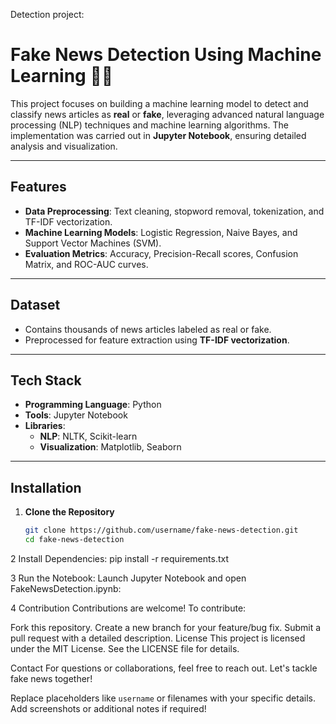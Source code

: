 Detection project:
# Fake News Detection Using Machine Learning 📰🤖  

This project focuses on building a machine learning model to detect and classify news articles as **real** or **fake**, leveraging advanced natural language processing (NLP) techniques and machine learning algorithms. The implementation was carried out in **Jupyter Notebook**, ensuring detailed analysis and visualization.  

---

## Features  
- **Data Preprocessing**: Text cleaning, stopword removal, tokenization, and TF-IDF vectorization.  
- **Machine Learning Models**: Logistic Regression, Naive Bayes, and Support Vector Machines (SVM).  
- **Evaluation Metrics**: Accuracy, Precision-Recall scores, Confusion Matrix, and ROC-AUC curves.  

---

## Dataset  
- Contains thousands of news articles labeled as real or fake.  
- Preprocessed for feature extraction using **TF-IDF vectorization**.  

---

## Tech Stack  
- **Programming Language**: Python  
- **Tools**: Jupyter Notebook  
- **Libraries**:  
  - **NLP**: NLTK, Scikit-learn  
  - **Visualization**: Matplotlib, Seaborn  

---

## Installation  

1. **Clone the Repository**  
   ```bash  
   git clone https://github.com/username/fake-news-detection.git  
   cd fake-news-detection  


 2  Install Dependencies:
 pip install -r requirements.txt  


 3  Run the Notebook:
Launch Jupyter Notebook and open FakeNewsDetection.ipynb:

 4  Contribution
Contributions are welcome! To contribute:

Fork this repository.
Create a new branch for your feature/bug fix.
Submit a pull request with a detailed description.
License
This project is licensed under the MIT License. See the LICENSE file for details.

Contact
For questions or collaborations, feel free to reach out. Let's tackle fake news together!


Replace placeholders like `username` or filenames with your specific details. Add screenshots or additional notes if required!

